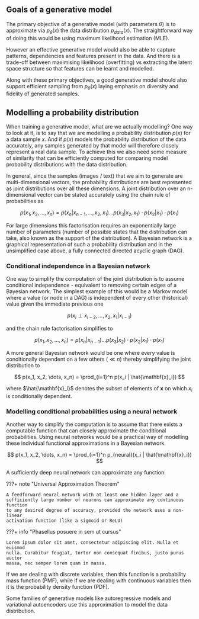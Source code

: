 ## Goals of a generative model ##

The primary objective of a generative model (with parameters $\theta$) is to approximate via $p_\theta(x)$ the data distribution $p_{data}(x)$. The straightforward way of doing this would be using maximum likelihood estimation (MLE). 

However an effective generative model would also be able to capture patterns, dependencies and features present in the data. And there is a trade-off between maximising likelihood (overfitting) vs extracting the latent space structure so that features can be learnt and modelled.

Along with these primary objectives, a good generative model should also support efficient sampling from $p_\theta(x)$ laying emphasis on diversity and fidelity of generated samples.

## Modelling a probability distribution ##

When training a generative model, what are we actually modelling? One way to look at it, is to say that we are modelling a probability distribution $p(x)$ for a data sample $x$. And if $p(x)$ models the probability distribution of the data accurately, any samples generated by that model will therefore closely represent a real data sample. To achieve this we also need some measure of similarity that can be efficiently computed for comparing model probability distributions with the data distribution.

In general, since the samples (images / text) that we aim to generate are multi-dimensional vectors, the probability distributions are best represented as joint distributions over all these dimensions. A joint distribution over an n-dimensional vector can be stated accurately using the chain rule of probabilities as 

$$
p(x_1, x_2, \dots, x_n) = p(x_n | x_{n-1}, \dots, x_2, x_1) \dots p(x_3 | x_2, x_1) \cdot p(x_2 | x_1) \cdot p(x_1)
$$

For large dimensions this factorisation requires an exponentially large number of parameters (number of possible states that the distribution can take, also known as the support of the distribution). A Bayesian network is a graphical representation of such a probability distribution and in the unsimplified case above, a fully connected directed acyclic graph (DAG).

### Conditional independence in a Bayesian network ###

One way to simplify the computation of the joint distribution is to assume conditional independence - equivalent to removing certain edges of a Bayesian network. The simplest example of this would be a Markov model where a value (or node in a DAG) is independent of every other (historical) value given the immediate previous one

$$
p(x_{i} \perp x_{i-2},\dots,x_2,x_1 | x_{i-1})
$$

and the chain rule factorisation simplifies to 

$$
p(x_1, x_2, \dots, x_n) = p(x_n | x_{n-1}) \dots p(x_3 | x_2) \cdot p(x_2 | x_1) \cdot p(x_1)
$$

A more general Bayesian network would be one where every value is conditionally dependent on a few others ($\ll n$) thereby simplifying the joint distribution to 

$$
p(x_1, x_2, \dots, x_n) = \prod_{i=1}^n p(x_i | \hat{\mathbf{x}_i})
$$

where $\hat{\mathbf{x}_i}$ denotes the subset of elements of $\mathbf{x}$ on which $x_i$ is conditionally dependent. 

### Modelling conditional probabilities using a neural network ###

Another way to simplify the computation is to assume that there exists a computable function that can closely approximate the conditional probabilities. Using neural networks would be a practical way of modelling these individual functional approximations in a Bayesian network.

$$
p(x_1, x_2, \dots, x_n) = \prod_{i=1}^n p_{neural}(x_i | \hat{\mathbf{x}_i})
$$

 A sufficiently deep neural network can approximate any function.
 
 ???+ note "Universal Approximation Theorem"

	A feedforward neural network with at least one hidden layer and a 
	sufficiently large number of neurons can approximate any continuous function
	to any desired degree of accuracy, provided the network uses a non-linear
	activation function (like a sigmoid or ReLU)

???+ info "Phasellus posuere in sem ut cursus"

    Lorem ipsum dolor sit amet, consectetur adipiscing elit. Nulla et euismod
    nulla. Curabitur feugiat, tortor non consequat finibus, justo purus auctor
    massa, nec semper lorem quam in massa.

If we are dealing with discrete variables, then this function is a probability mass function (PMF), while if we are dealing with continuous variables then it is the probability density function (PDF).

Some families of generative models like autoregressive models and variational autoencoders use this approximation to model the data distribution.